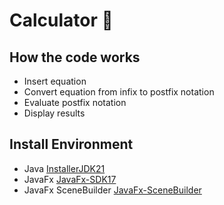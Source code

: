 # Calculator :rocket:
## How the code works
- Insert equation
- Convert equation from infix to postfix notation
- Evaluate postfix notation 
- Display results
## Install Environment
- Java [InstallerJDK21]([path/to/explainer.md](https://download.oracle.com/java/21/latest/jdk-21_windows-x64_bin.exe)https://download.oracle.com/java/21/latest/jdk-21_windows-x64_bin.exe)
- JavaFx [JavaFx-SDK17](https://gluonhq.com/products/javafx/)
- JavaFx SceneBuilder [JavaFx-SceneBuilder](https://gluonhq.com/products/scene-builder/)
